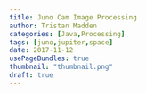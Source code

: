 ```yaml
---
title: Juno Cam Image Processing
author: Tristan Madden
categories: [Java,Processing]
tags: [juno,jupiter,space]
date: 2017-11-12
usePageBundles: true
thumbnail: "thumbnail.png"
draft: true
---
```

<!-- This is a program I wrote last November that assembles raw image data coming from the Juno Spacecraft. When I started, I thought it would be cool if this program ran in a browser window. When I finished, I was certain that this program should have been a desktop application. The final images this program produces are quite large; well over 20mb, showing the individual red, green, blue, and composite brightness data. Here's a <a href="https://www.missionjuno.swri.edu/junocam/processing">block of text ripped from the JunoCam website</a> that does a good job of explaining why these images need to be reconstructed:

> Like previous MSSS cameras (e.g., Mars Reconnaissance Orbiter’s Mars Color Imager) Junocam is a "pushframe" imager. The detector has multiple filter strips, each with a different bandpass, bonded directly to its photoactive surface. Each strip extends the entire width of the detector, but only a fraction of its height; Junocam's filter strips are 1600 pixels wide and about 155 rows high. The filter strips are scanned across the target by spacecraft rotation. At the nominal spin rate of 2 RPM, frames are acquired about every 400 milliseconds. Junocam has four filters: three visible (red/green/blue) and a narrowband "methane" filter centered at about 890 nm.

> The spacecraft spin rate would cause more than a pixel's worth of image blurring for exposures longer than about 3.2 milliseconds. For the illumination conditions at Jupiter such short exposures would result in unacceptably low SNR, so the camera provides Time-Delayed-Integration (TDI). TDI vertically shifts the image one row each 3.2 milliseconds over the course of the exposure, cancelling the scene motion induced by rotation. Up to about 100 TDI steps can be used for the orbital timing case while still maintaining the needed frame rate for frame-to-frame overlap. For Earth Flyby the light levels are high enough that TDI is not needed except for the methane band and for nightside imaging.

> Junocam pixels are 12 bits deep from the camera but are converted to 8 bits inside the instrument using a lossless "companding" table, a process similar to gamma correction, to reduce their size. All Junocam products on the missionjuno website are in this 8-bit form as received on Earth. Scientific users interested in radiometric analysis should use the "RDR" data products archived with the Planetary Data System, which have been converted back to a linear 12-bit scale.

<h2><a href="https://www.missionjuno.swri.edu/junocam/processing?id=2560">View on NASA website</a></h2>

<h2><a href="https://github.com/Trimad/Juno_Cam">GitHub Repository</a></h2> -->